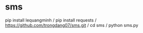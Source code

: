 # sms
pip install lequangminh /
pip install requests /
https://github.com/trongdang07/sms.git /
cd sms /
python sms.py
